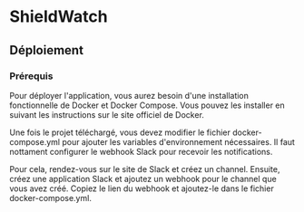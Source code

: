 # ShieldWatch

## Déploiement

### Prérequis
Pour déployer l'application, vous aurez besoin d'une installation fonctionnelle de Docker et Docker Compose. Vous pouvez les installer en suivant les instructions sur le site officiel de Docker.

Une fois le projet téléchargé, vous devez modifier le fichier docker-compose.yml pour ajouter les variables d'environnement nécessaires. Il faut nottament configurer le webhook Slack pour recevoir les notifications.

Pour cela, rendez-vous sur le site de Slack et créez un channel. Ensuite, créez une application Slack et ajoutez un webhook pour le channel que vous avez créé. Copiez le lien du webhook et ajoutez-le dans le fichier docker-compose.yml.